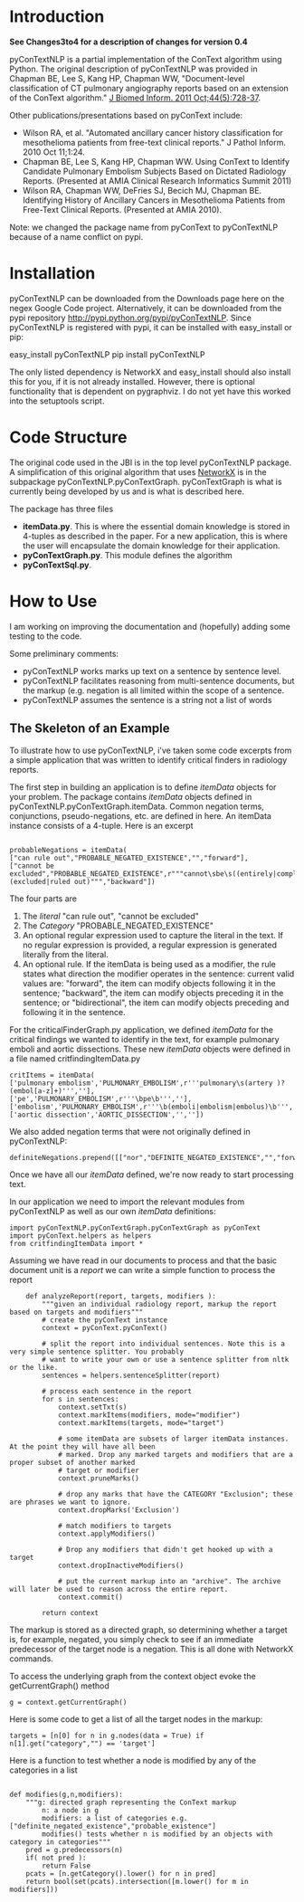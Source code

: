 # Introduction #

**See Changes3to4 for a description of changes for version 0.4**

pyConTextNLP is a partial implementation of the ConText algorithm using Python. The original description of  pyConTextNLP was provided in Chapman BE, Lee S, Kang HP, Chapman WW, "Document-level classification of CT pulmonary angiography reports based on an extension of the ConText algorithm." [J Biomed Inform. 2011 Oct;44(5):728-37](http://www.sciencedirect.com/science/article/pii/S1532046411000621).


Other publications/presentations based on pyConText include:
  * Wilson RA, et al. "Automated ancillary cancer history classification for mesothelioma patients from free-text clinical reports." J Pathol Inform. 2010 Oct 11;1:24.
  * Chapman BE, Lee S, Kang HP, Chapman WW. Using ConText to Identify Candidate Pulmonary Embolism Subjects Based on Dictated Radiology Reports. (Presented at AMIA Clinical Research Informatics Summit 2011)
  * Wilson RA, Chapman WW, DeFries SJ, Becich MJ, Chapman BE. Identifying History of Ancillary Cancers in Mesothelioma Patients from Free-Text Clinical Reports. (Presented at AMIA 2010).

Note: we changed the package name from pyConText to pyConTextNLP because of a name conflict on pypi.

# Installation #
pyConTextNLP can be downloaded from the Downloads page here on the negex Google Code project. Alternatively, it can be downloaded from the pypi repository http://pypi.python.org/pypi/pyConTextNLP. Since pyConTextNLP is registered with pypi, it can be installed with easy\_install or pip:

easy\_install pyConTextNLP
pip install pyConTextNLP

The only listed dependency is NetworkX and easy\_install should also install this for you, if it is not already installed. However, there is optional functionality that is dependent on pygraphviz. I do not yet have this worked into the setuptools script.

# Code Structure #
The original code used in the JBI is in the top level pyConTextNLP package. A simplification of this original algorithm that uses [NetworkX](http://networkx.lanl.gov/) is in the subpackage pyConTextNLP.pyConTextGraph. pyConTextGraph is what is currently being developed by us and is what is described here.

The package has three files
  * **itemData.py**. This is where the essential domain knowledge is stored in 4-tuples as described in the paper. For a new application, this is where the user will encapsulate the domain knowledge for their application.
  * **pyConTextGraph.py**. This module defines the algorithm
  * **pyConTextSql.py**.

# How to Use #
I am working on improving the documentation and (hopefully) adding some testing to the code.

Some preliminary comments:

  * pyConTextNLP works marks up text on a sentence by sentence level.
  * pyConTextNLP facilitates reasoning from multi-sentence documents, but the markup (e.g. negation is all limited within the scope of a sentence.
  * pyConTextNLP assumes the sentence is a string not a list of words

## The Skeleton of an Example ##

To illustrate how to use pyConTextNLP, i've taken some code excerpts from a simple application that was written to identify critical finders in radiology reports.

The first step in building an application is to define _itemData_ objects for your problem. The package contains _itemData_ objects defined in pyConTextNLP.pyConTextGraph.itemData. Common negation terms, conjunctions, pseudo-negations, etc. are defined in here. An itemData instance consists of a 4-tuple. Here is an excerpt

```

probableNegations = itemData(
["can rule out","PROBABLE_NEGATED_EXISTENCE","","forward"],
["cannot be excluded","PROBABLE_NEGATED_EXISTENCE",r"""cannot\sbe\s((entirely|completely)\s)?(excluded|ruled out)""","backward"])
```

The four parts are
  1. The _literal_ "can rule out", "cannot be excluded"
  1. The _Category_ "PROBABLE\_NEGATED\_EXISTENCE"
  1. An optional regular expression used to capture the literal in the text. If no regular expression is provided, a regular expression is generated literally from the literal.
  1. An optional rule. If the itemData is being used as a modifier, the rule states what direction the modifier operates in the sentence: current valid values are: "forward", the item can modify objects following it in the sentence; "backward", the item can modify objects preceding it in the sentence; or "bidirectional", the item can modify objects preceding and following it in the sentence.

For the criticalFinderGraph.py application, we defined _itemData_ for the critical findings we wanted to identify in the text, for example pulmonary emboli and aortic dissections. These new _itemData_ objects were defined in a file named critfindingItemData.py

```
critItems = itemData(
['pulmonary embolism','PULMONARY_EMBOLISM',r'''pulmonary\s(artery )?(embol[a-z]+)''',''], 
['pe','PULMONARY_EMBOLISM',r'''\bpe\b''',''],
['embolism','PULMONARY_EMBOLISM',r'''\b(emboli|embolism|embolus)\b''',''],
['aortic dissection','AORTIC_DISSECTION','',''])
```

We also added negation terms that were not originally defined in pyConTextNLP:

```
definiteNegations.prepend([["nor","DEFINITE_NEGATED_EXISTENCE","","forward"],])
```

Once we have all our _itemData_ defined, we're now ready to start processing text.

In our application we need to import the relevant modules from pyConTextNLP as well as our own _itemData_ definitions:

```
import pyConTextNLP.pyConTextGraph.pyConTextGraph as pyConText
import pyConText.helpers as helpers
from critfindingItemData import *
```

Assuming we have read in our documents to process and that the basic document unit is a _report_ we can write a simple function to process the report
```
    def analyzeReport(report, targets, modifiers ):
        """given an individual radiology report, markup the report based on targets and modifiers"""
        # create the pyConText instance
        context = pyConText.pyConText()

        # split the report into individual sentences. Note this is a very simple sentence splitter. You probably
        # want to write your own or use a sentence splitter from nltk or the like.
        sentences = helpers.sentenceSplitter(report)

        # process each sentence in the report
        for s in sentences:
            context.setTxt(s) 
            context.markItems(modifiers, mode="modifier")
            context.markItems(targets, mode="target")

            # some itemData are subsets of larger itemData instances. At the point they will have all been
            # marked. Drop any marked targets and modifiers that are a proper subset of another marked
            # target or modifier
            context.pruneMarks()

            # drop any marks that have the CATEGORY "Exclusion"; these are phrases we want to ignore.
            context.dropMarks('Exclusion')

            # match modifiers to targets
            context.applyModifiers()
           
            # Drop any modifiers that didn't get hooked up with a target
            context.dropInactiveModifiers()

            # put the current markup into an "archive". The archive will later be used to reason across the entire report.
            context.commit()

        return context
```

The markup is stored as a directed graph, so determining whether a target is, for example, negated, you simply check to see if an immediate predecessor of the target node is a negation. This is all done with NetworkX commands.

To access the underlying graph from the context object evoke the getCurrentGraph() method

```
g = context.getCurrentGraph()
```

Here is some code to get a list of all the target nodes in the markup:
```
targets = [n[0] for n in g.nodes(data = True) if n[1].get("category","") == 'target']
```

Here is a function to test whether a node is modified by any of the categories in a list
```

def modifies(g,n,modifiers):
    """g: directed graph representing the ConText markup
        n: a node in g
        modifiers: a list of categories e.g. ["definite_negated_existence","probable_existence"]
        modifies() tests whether n is modified by an objects with category in categories"""
    pred = g.predecessors(n)
    if( not pred ):
        return False
    pcats = [n.getCategory().lower() for n in pred]
    return bool(set(pcats).intersection([m.lower() for m in modifiers]))
```